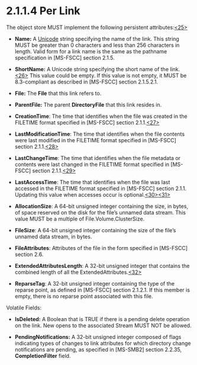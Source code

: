 <html dir="LTR" xmlns:mshelp="http://msdn.microsoft.com/mshelp" xmlns:ddue="http://ddue.schemas.microsoft.com/authoring/2003/5" xmlns:xlink="http://www.w3.org/1999/xlink" xmlns:tool="http://www.microsoft.com/tooltip">
    <head>
        <meta http-equiv="Content-Type" content="text/html; CHARSET=utf-8"></meta>
        <meta name="save" content="history"></meta>
        <title>2.1.1.4 Per Link</title>
        <xml>
            <mshelp:toctitle title="2.1.1.4 Per Link"></mshelp:toctitle>
            <mshelp:rltitle title="[MS-FSA]: Per Link"></mshelp:rltitle>
            <mshelp:keyword index="A" term="2362e698-410d-42db-8475-6123d88b3263"></mshelp:keyword>
            <mshelp:attr name="DCSext.ContentType" value="open specification"></mshelp:attr>
            <mshelp:attr name="AssetID" value="2362e698-410d-42db-8475-6123d88b3263"></mshelp:attr>
            <mshelp:attr name="TopicType" value="kbRef"></mshelp:attr>
            <mshelp:attr name="DCSext.Title" value="[MS-FSA]: Per Link" />
        </xml>
    </head>
    <body>
        <div id="header">
            <h1 class="heading">2.1.1.4 Per Link</h1>
        </div>
        <div id="mainSection">
            <div id="mainBody">
                <div id="allHistory" class="saveHistory"></div>
                <div id="sectionSection0" class="section" name="collapseableSection">
                    

<p>The object store MUST implement the following persistent
attributes:<a id="Appendix_A_Target_25"></a><a href="4e3695bd-7574-4f24-a223-b4679c065b63.html#Appendix_A_25" aria-label="Product behavior note 25">&lt;25&gt;</a></p>

<ul><li><p><span><span> 
</span></span><b>Name:</b> A <a href="682f0f59-385c-4351-b81a-3b234f53db03.html#gt_c305d0ab-8b94-461a-bd76-13b40cb8c4d8">Unicode</a>
string specifying the name of the link. This string MUST be greater than 0 characters
and less than 256 characters in length. Valid form for a link name is the same
as the pathname specification in <mshelp:link keywords="efbfe127-73ad-4140-9967-ec6500e66d5e" tabindex="0">[MS-FSCC]</mshelp:link>
section <mshelp:link keywords="ffb795f3-027d-4a3c-997d-3085f2332f6f" tabindex="0">2.1.5</mshelp:link>.</p>

</li><li><p><span><span> 
</span></span><b>ShortName:</b> A Unicode string specifying the short name of
the link.<a id="Appendix_A_Target_26"></a><a href="4e3695bd-7574-4f24-a223-b4679c065b63.html#Appendix_A_26" aria-label="Product behavior note 26">&lt;26&gt;</a> This value could be empty. If
this value is not empty, it MUST be 8.3-compliant as described in [MS-FSCC]
section <mshelp:link keywords="18e63b13-ba43-4f5f-a5b7-11e871b71f14" tabindex="0">2.1.5.2.1</mshelp:link>.</p>

</li><li><p><span><span> 
</span></span><b>File:</b> The <b>File</b> that this link refers to.</p>

</li><li><p><span><span> 
</span></span><b>ParentFile:</b> The parent <b>DirectoryFile</b> that this link
resides in.</p>

</li><li><p><span><span> 
</span></span><b>CreationTime</b>: The time that identifies when the file was
created in the FILETIME format specified in [MS-FSCC] section <mshelp:link keywords="a69cc039-d288-4673-9598-772b6083f8bf" tabindex="0">2.1.1</mshelp:link>.<a id="Appendix_A_Target_27"></a><a href="4e3695bd-7574-4f24-a223-b4679c065b63.html#Appendix_A_27" aria-label="Product behavior note 27">&lt;27&gt;</a></p>

</li><li><p><span><span> 
</span></span><b>LastModificationTime</b>: The time that identifies when the
file contents were last modified in the FILETIME format specified in [MS-FSCC]
section 2.1.1.<a id="Appendix_A_Target_28"></a><a href="4e3695bd-7574-4f24-a223-b4679c065b63.html#Appendix_A_28" aria-label="Product behavior note 28">&lt;28&gt;</a></p>

</li><li><p><span><span> 
</span></span><b>LastChangeTime</b>: The time that identifies when the file
metadata or contents were last changed in the FILETIME format specified in
[MS-FSCC] section 2.1.1.<a id="Appendix_A_Target_29"></a><a href="4e3695bd-7574-4f24-a223-b4679c065b63.html#Appendix_A_29" aria-label="Product behavior note 29">&lt;29&gt;</a></p>

</li><li><p><span><span> 
</span></span><b>LastAccessTime</b>: The time that identifies when the file was
last accessed in the FILETIME format specified in [MS-FSCC] section 2.1.1.
Updating this value when accesses occur is optional.<a id="Appendix_A_Target_30"></a><a href="4e3695bd-7574-4f24-a223-b4679c065b63.html#Appendix_A_30" aria-label="Product behavior note 30">&lt;30&gt;</a><a id="Appendix_A_Target_31"></a><a href="4e3695bd-7574-4f24-a223-b4679c065b63.html#Appendix_A_31" aria-label="Product behavior note 31">&lt;31&gt;</a></p>

</li><li><p><span><span> 
</span></span><b>AllocationSize</b>: A 64-bit unsigned integer containing the
size, in bytes, of space reserved on the disk for the file’s unnamed data
stream. This value MUST be a multiple of File.Volume.ClusterSize.</p>

</li><li><p><span><span> 
</span></span><b>FileSize</b>: A 64-bit unsigned integer containing the size of
the file’s unnamed data stream, in bytes.</p>

</li><li><p><span><span> 
</span></span><b>FileAttributes</b>: Attributes of the file in the form
specified in [MS-FSCC] section <mshelp:link keywords="ca28ec38-f155-4768-81d6-4bfeb8586fc9" tabindex="0">2.6</mshelp:link>.</p>

</li><li><p><span><span> 
</span></span><b>ExtendedAttributesLength</b>: A 32-bit unsigned integer that
contains the combined length of all the ExtendedAttributes.<a id="Appendix_A_Target_32"></a><a href="4e3695bd-7574-4f24-a223-b4679c065b63.html#Appendix_A_32" aria-label="Product behavior note 32">&lt;32&gt;</a></p>

</li><li><p><span><span> 
</span></span><b>ReparseTag</b>: A 32-bit unsigned integer containing the type
of the reparse point, as defined in [MS-FSCC] section <mshelp:link keywords="c8e77b37-3909-4fe6-a4ea-2b9d423b1ee4" tabindex="0">2.1.2.1</mshelp:link>.
If this member is empty, there is no reparse point associated with this file.</p>

</li></ul><p>Volatile Fields:</p>

<ul><li><p><span><span> 
</span></span><b>IsDeleted:</b> A Boolean that is TRUE if there is a pending
delete operation on the link. New opens to the associated Stream MUST NOT be
allowed.</p>

</li><li><p><span><span> 
</span></span><b>PendingNotifications:</b> A 32-bit unsigned integer composed
of flags indicating types of changes to link attributes for which directory
change notifications are pending, as specified in <mshelp:link keywords="5606ad47-5ee0-437a-817e-70c366052962" tabindex="0">[MS-SMB2]</mshelp:link>
section <mshelp:link keywords="598f395a-e7a2-4cc8-afb3-ccb30dd2df7c" tabindex="0">2.2.35</mshelp:link>,
<b>CompletionFilter</b> field.</p>

</li></ul>
                </div>
            </div>
        </div>
    </body>
</html>